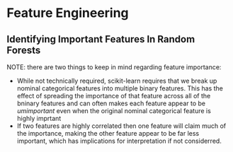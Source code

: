 # Feature Engineering


## Identifying Important Features In Random Forests

NOTE:  there are two things to keep in mind regarding feature importance:

- While not technically required, scikit-learn requires that we break up nominal categorical features into multiple binary features. This has the effect of spreading the importance of that feature across all of the bninary features and can often makes each feature appear to be *umimportant* even when the original nominal categorical feature is highly imprtant
- If two features are highly correlated then one feature will claim much of the importance, making the other feature appear to be far less important, which has implications for interpretation if not considerred.

